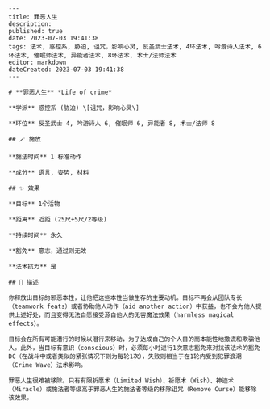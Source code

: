 
    ---
    title: 罪恶人生
    description: 
    published: true
    date: 2023-07-03 19:41:38
    tags: 法术, 惑控系, 胁迫, 诅咒，影响心灵, 反圣武士法术, 4环法术, 吟游诗人法术, 6环法术, 催眠师法术, 异能者法术, 8环法术, 术士/法师法术
    editor: markdown
    dateCreated: 2023-07-03 19:41:38
    ---

    # **罪恶人生** *Life of crime*

    **学派** 惑控系 (胁迫) \[诅咒，影响心灵\] 

    **环位** 反圣武士 4, 吟游诗人 6, 催眠师 6, 异能者 8, 术士/法师 8

    ## 🪄 施放

    **施法时间** 1 标准动作

    **成分** 语言, 姿势, 材料

    ## ✨ 效果 

    **目标** 1个活物 

    **距离** 近距 (25尺+5尺/2等级)  

    **持续时间** 永久 

    **豁免** 意志，通过则无效

    **法术抗力** 是

    ## 📖 描述

    你释放出目标的邪恶本性，让他把这些本性当做生存的主要动机。目标不再会从团队专长（teamwork feats）或者协助他人动作（aid another action）中获益，也不会为他人提供上述好处，而且变得无法自愿接受源自他人的无害魔法效果（harmless magical effects）。

    目标会在所有可能潜行的时候以潜行来移动，为了达成自己的个人目的而本能性地撒谎和欺骗他人。此外，当目标有意识（conscious）时，必须每小时进行1次意志豁免来对抗该法术的豁免DC（在战斗中或者类似的紧张情况下则为每轮1次），失败则相当于在1轮内受到犯罪浪潮（Crime Wave）法术影响。

    罪恶人生很难被移除。只有有限祈愿术（Limited Wish）、祈愿术（Wish）、神迹术（Miracle）或施法者等级高于罪恶人生的施法者等级的移除诅咒（Remove Curse）能移除该效果。
    